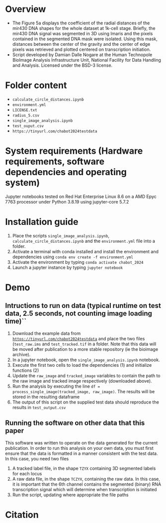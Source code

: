# Overview

- The Figure 5a displays the coefficient of the radial distances of the mir430 DNA shapes for the whole dataset at 1k-cell stage. 
Briefly, the mir430 DNA signal was segmented in 3D using Imaris and the pixels contained in the segmented DNA mask were isolated.
Using this mask, distances between the center of the gravity and the center of edge pixels was retrieved and plotted centered on transcription initiation.
- Script developed by Damian Dalle Nogare at the Human Technopole BioImage Analysis Infrastructure Unit, National Facility for Data Handling and Analysis. Licensed under the BSD-3 license.

# Folder content

- `calculate_circle_distances.ipynb`
- `environment.yml`
- `LICENSE.txt`
- `radius_5.csv`
- `single_image_analysis.ipynb`
- `test_ouput.csv`
- `https://tinyurl.com/chabot2024testdata`

# System requirements (Hardware requirements, software dependencies and operating system)

Jupyter notebooks tested on Red Hat Enterprise Linux 8.6 on a AMD Epyc 7763 processor under Python 3.8.19 using jupyter-core 5.7.2

#  Installation guide

1. Place the scripts `single_image_analysis.ipynb`, `calculate_circle_distances.ipynb` and the `environment.yml` file into a folder.
2. Activate a terminal with conda installed and install the environment and dependencies using 
`conda env create -f environment.yml`
3. Activate the environment by typing `conda activate chabot_2024`
4. Launch a jupyter instance by typing `jupyter notebook`

# Demo
## Intructions to run on data (typical runtime on test data, 2.5 seconds, not counting image loading time)``

1. Download the example data from [`https://tinyurl.com/chabot2024testdata`](https://tinyurl.com/chabot2024testdata) and place the two files (`test_raw.ims` and `test_tracked.tif` in a folder. Note that this data will be moved after publication to a more stable repository (ie the bioimage archive).
2. In a jupyter notebook, open the `single_image_analysis.ipynb` notebook. 
3. Execute the first two cells to load the dependencies (1) and initialize functions (2)
4. Update the `raw_image` and `tracked_image` variables to contain the path to the raw image and tracked image respectively (downloaded above).
5. Run the analysis by executing the line `df = process_single_image(tracked_image, raw_image)`. The results will be stored in the resulting dataframe
6. The output of this script on the supplied test data should reproduce the results in `test_output.csv`

## Running the software on other data that this paper

This software was written to operate on the data generated for the current publication. In order to run this analysis on your own data, you must first ensure that the data is formatted in a manner consistent with the test data. In this case, you need two files

1.  A tracked label file, in the shape `TZYX` containing 3D segmented labels for each locus
2. A raw data file, in the shape `TCZYX`, containing the raw data. In this case, it is important that the 6th channel contains the segmented (binary) RNA transcription signal which will determine when transcription is initiated
3. Run the script, updating where appropriate the file paths

# Citation



